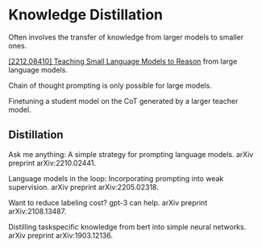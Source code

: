 # Knowledge Distillation

Often involves the transfer of knowledge from larger models to smaller ones. 

[[2212.08410] Teaching Small Language Models to Reason](https://arxiv.org/abs/2212.08410) from large language models.

Chain of thought prompting is only possible for large models. 

Finetuning a student model on the CoT generated by a larger teacher model. 


## Distillation

Ask me anything: A simple strategy for prompting language models. arXiv preprint arXiv:2210.02441.

Language models in the loop: Incorporating prompting into weak supervision. arXiv preprint arXiv:2205.02318.

Want to reduce labeling cost? gpt-3 can help. arXiv preprint arXiv:2108.13487.

Distilling taskspecific knowledge from bert into simple neural networks. arXiv preprint arXiv:1903.12136.